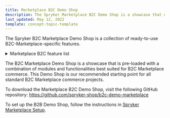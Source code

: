 ```yaml
---
title: Marketplace B2C Demo Shop
description: The Spryker Marketplace B2C Demo Shop is a showcase that demonstrates ready-to-use Marketplace B2C-specific Spryker features in a live implementation.
last_updated: May 12, 2022
template: concept-topic-template
---
```


The Spryker B2C Marketplace Demo Shop is a collection of ready-to-use B2C-Marketplace-specific features.

<details>
<summary markdown='span'>Marketplace B2C feature list</summary>

- [Marketplace Merchant](/docs/marketplace/user/features/{{site.version}}/marketplace-merchant-feature-overview/marketplace-merchant-feature-overview.html)
- [Merchant Category](/docs/marketplace/user/features/{{site.version}}/merchant-category-feature-overview.html)
- [Merchant Opening Hours](/docs/marketplace/user/features/{{site.version}}/merchant-opening-hours-feature-overview.html)
- [Marketplace Product](/docs/marketplace/user/features/{{site.version}}/marketplace-product-feature-overview.html)
- [Marketplace Product Options](/docs/marketplace/user/features/{{site.version}}/marketplace-product-options-feature-overview.html)
- [Marketplace Product Offer](/docs/marketplace/user/features/{{site.version}}/marketplace-product-offer-feature-overview.html)
- [Marketplace Cart](/docs/marketplace/user/features/{{site.version}}/marketplace-cart-feature-overview.html)
- [Marketplace Order Management](/docs/marketplace/user/features/{{site.version}}/marketplace-order-management-feature-overview/marketplace-order-management-feature-overview.html)
- [Marketplace Inventory Management](/docs/marketplace/user/features/{{site.version}}/marketplace-inventory-management-feature-overview.html)
- [Marketplace Promotions and Discounts](/docs/marketplace/user/features/{{site.version}}/marketplace-promotions-and-discounts-feature-overview.html)
- [Marketplace Return Management](/docs/marketplace/user/features/{{site.version}}/marketplace-return-management-feature-overview.html)
- [Marketplace Shipment](/docs/marketplace/user/features/{{site.version}}/marketplace-shipment-feature-overview.html)
- [Marketplace Wishlist](/docs/marketplace/user/features/{{site.version}}/marketplace-wishlist-feature-overview.html)
- [Marketplace Merchant Portal Product Offer Management](/docs/marketplace/user/features/{{site.version}}/marketplace-merchant-portal-product-offer-management-feature-overview.html)

</details>

The B2C Marketplace Demo Shop is a showcase that is pre-loaded with a combination of modules and functionalities best suited for B2C Marketplace commerce. This Demo Shop is our recommended starting point for all standard B2C Marketplace commerce projects.

To download the Marketplace B2C Demo Shop, visit the following GitHub repository: https://github.com/spryker-shop/b2c-demo-marketplace

To set up the B2B Demo Shop, follow the instructions in [Spryker Marketplace Setup](/docs/marketplace/dev/setup/{{site.version}}/spryker-marketplace-setup.html).